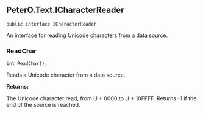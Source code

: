 ## PeterO.Text.ICharacterReader

    public interface ICharacterReader

An interface for reading Unicode characters from a data source.

### ReadChar

    int ReadChar();

Reads a Unicode character from a data source.

<b>Returns:</b>

The Unicode character read, from U + 0000 to U + 10FFFF. Returns -1 if the end of the source is reached.
